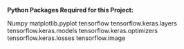 **Python Packages Required for this Project:**

Numpy
matplotlib.pyplot
tensorflow
tensorflow.keras.layers
tensorflow.keras.models
tensorflow.keras.optimizers
tensorflow.keras.losses
tensorflow.image
